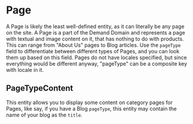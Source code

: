# Page

A Page is likely the least well-defined entity, as it can literally be any page on the site. A Page is a part of the Demand Domain and represents a page with textual and image content on it, that has nothing to do with products. This can range from "About Us" pages to Blog articles. Use the `pageType` field to differentiate between different types of Pages, and you can look them up based on this field. Pages do not have locales specified, but since everything would be different anyway, "pageType" can be a composite key with locale in it.

## PageTypeContent

This entity allows you to display some content on category pages for Pages, like say, if you have a Blog `pageType`, this entity may contain the name of your blog as the `title`.
